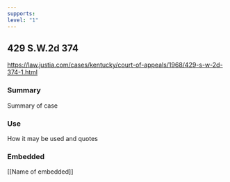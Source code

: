 ```yaml
---
supports: 
level: "1"
---
```

## 429 S.W.2d 374

https://law.justia.com/cases/kentucky/court-of-appeals/1968/429-s-w-2d-374-1.html

### Summary

Summary of case

### Use

How it may be used and quotes

### Embedded

[[Name of embedded]]